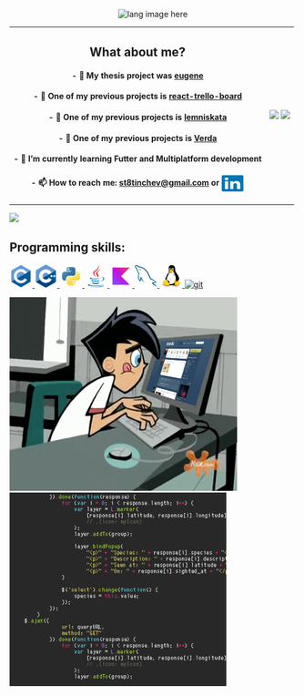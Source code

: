 <p align="center">
  <img width="30%" src="lang.gif" alt="lang image here" />
</p>

<!-- <p align="center"> 
  <img src="https://komarev.com/ghpvc/?username=StoyanTinchev&label=Profile%20visits&color=000000&style=flat" alt="StoyanTinchev"/>
</p> -->

<table align="center" width="100%" height="100%">
  <tr>
    <td align="center">
        <h2>What about me?</h2>
        <h4>- 🔭 My thesis project was <a href="https://github.com/boki1/eugene">eugene</a></h4>
        <h4>- 🔭 One of my previous projects is <a href="https://github.com/AntonioK180/react-trello-board">react-trello-board</a></h4>
        <h4>- 🔭 One of my previous projects is <a href="https://github.com/VayerMaking/lemniskata">lemniskata</a></h4>
        <h4>- 🔭 One of my previous projects is <a href="https://github.com/boki1/verda">Verda</a></h4>
        <h4>- 🌱 I’m currently learning Futter and Multiplatform development</h4>
        <h4>- 📫 How to reach me: <a href="mailto:st8tinchev@gmail.com">st8tinchev@gmail.com</a> or <a href="https://www.linkedin.com/in/stoyan-tinchev-524949208" target="blank"><img align="center" src="https://raw.githubusercontent.com/devicons/devicon/master/icons/linkedin/linkedin-original.svg" alt="stoyan-tinchev" height="30" width="40" /></a></h4>
 </td>
    <td align="center">
        <img width="100%" src="https://github-readme-stats.vercel.app/api?username=StoyanTinchev&show_icons=true&theme=merko&hide_border=true" />
        <img width="100%" src="https://activity-graph.herokuapp.com/graph?username=StoyanTinchev&show_icons=true&count_private=true&theme=rogue&area=true&hide_border=true" /> 
    </td>
  </tr>  
</table>
<img width="100%" src="https://github-readme-streak-stats.herokuapp.com/?user=StoyanTinchev&show_icons=true&locale=en&layout=demo&theme=merko&hide_border=true" />

## Programming skills:
<p align="left"> 
<a href="https://www.cprogramming.com/" target="_blank"> <img src="https://raw.githubusercontent.com/devicons/devicon/master/icons/c/c-original.svg" alt="c" width="40" height="40"/> </a> 
<a href="https://www.w3schools.com/cpp/" target="_blank"> <img src="https://raw.githubusercontent.com/devicons/devicon/master/icons/cplusplus/cplusplus-original.svg" alt="cplusplus" width="40" height="40"/> </a> 
<a href="https://www.python.org" target="_blank"> <img src="https://raw.githubusercontent.com/devicons/devicon/master/icons/python/python-original.svg" alt="python" width="40" height="40"/> </a> 
<a href="https://www.java.com" target="_blank"> <img src="https://raw.githubusercontent.com/devicons/devicon/master/icons/java/java-original.svg" alt="java" width="40" height="40"/> </a> 
<a href="https://www.java.com" target="_blank"> <img src="https://raw.githubusercontent.com/devicons/devicon/master/icons/kotlin/kotlin-original.svg" alt="java" width="40" height="40"/> </a> 
<a href="https://www.mysql.com/" target="_blank"> <img src="https://raw.githubusercontent.com/devicons/devicon/master/icons/mysql/mysql-original.svg" alt="mysql" width="40" height="40"/> </a> 
<a href="https://www.linux.org/" target="_blank"> <img src="https://raw.githubusercontent.com/devicons/devicon/master/icons/linux/linux-original.svg" alt="linux" width="40" height="40"/> </a> 
<a href="https://git-scm.com/" target="_blank"> <img src="https://www.vectorlogo.zone/logos/git-scm/git-scm-icon.svg" alt="git" width="40" height="40"/> </a> </p>

<p align="left">
  <img src="https://github.com/StoyanTinchev/StoyanTinchev/blob/main/me.gif" width=400 height=340>
  <img src="https://github.com/StoyanTinchev/StoyanTinchev/blob/main/new.gif" height=340/>
</p>

<!--
**StoyanTinchev/StoyanTinchev** is a ✨ _special_ ✨ repository because its `README.md` (this file) appears on your GitHub profile.

Here are some ideas to get you started:

- 🔭 I’m currently working on ...
- 🌱 I’m currently learning ...
- 👯 I’m looking to collaborate on ...
- 🤔 I’m looking for help with ...
- 💬 Ask me about ...
- 📫 How to reach me: ...
- 😄 Pronouns: ...
- ⚡ Fun fact: ...
-->
